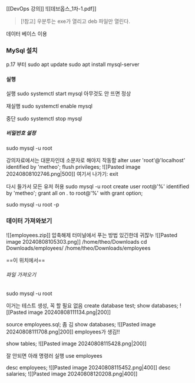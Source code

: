 [[DevOps 강의]]
![[데브옵스_1차-1.pdf]]

> [!참고]
> 우분투는 exe가 열리고 deb 파일만 열린다.

데이터 베이스 이용
### MySql 설치
p.17 부터
sudo apt update
sudo apt install mysql-server

#### 실행
실행
sudo systemctl start mysql
아무것도 안 뜨면 정상

재실행
sudo systemctl enable mysql

중단
sudo systemctl stop mysql

##### 비밀번호 설정
sudo mysql -u root

강의자료에서는 대문자인데 소문자로 해야지 작동함
alter user 'root'@'localhost' identified by 'metheo';
flush privileges;
![[Pasted image 20240808102746.png|500]]
여기서 나가기:
exit

다시 들가서 모든 유저 허용
sudo mysql -u root
create user root@'%' identified by 'metheo';
grant all on *.* to root@'%' with grant option;

sudo mysql -u root -p

### 데이터 가져와보기
![[employees.zip]]
압축해제
터미널에서 푸는 방법 있긴한데 귀찮누
![[Pasted image 20240808105303.png]]
/home/theo/Downloads
cd Downloads/employees/
/home/theo/Downloads/employees

==이 위치에서==
###### 파일 가져오기
sudo mysql -u root

이거는 테스트 생성, 꼭 할 필요 없음
create database test;
show databases;
![[Pasted image 20240808111134.png|200]]

source employees.sql;
좀 김
show databases;
![[Pasted image 20240808111708.png|200]]
employees가 생김!!

show tables;
![[Pasted image 20240808115428.png|200]]

잘 안되면 아래 명령러 실행
use employees

desc employees;
![[Pasted image 20240808115452.png|400]]
desc salaries;
![[Pasted image 20240808120208.png|400]]
